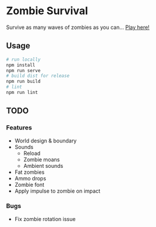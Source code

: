 # Zombie Survival

Survive as many waves of zombies as you can... [Play here!](https://jemgunay.co.uk/zombiesurvival)

## Usage

```bash
# run locally
npm install
npm run serve
# build dist for release
npm run build
# lint
npm run lint
```

## TODO

### Features

* World design & boundary
* Sounds
    * Reload
    * Zombie moans
    * Ambient sounds
* Fat zombies
* Ammo drops
* Zombie font
* Apply impulse to zombie on impact

### Bugs

* Fix zombie rotation issue